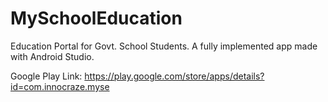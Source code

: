 # MySchoolEducation
Education Portal for Govt. School Students.
A fully implemented app made with Android Studio.

Google Play Link:
https://play.google.com/store/apps/details?id=com.innocraze.myse
